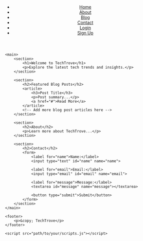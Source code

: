 <!DOCTYPE html>
<html lang="en">
<head>
    <meta charset="UTF-8">
    <meta name="viewport" content="width=device-width, initial-scale=1.0">
    <title>TechTrove</title>
    <link rel="stylesheet" href="path/to/your/styles.css">
</head>
<body>
    <header>
        <nav>
            <ul>
                <li><a href="#">Home</a></li>
                <li><a href="#">About</a></li>
                <li><a href="#">Blog</a></li>
                <li><a href="#">Contact</a></li>
                <li><a href="#">Login</a></li>
                <li><a href="#">Sign Up</a></li>
            </ul>
        </nav>
    </header>

    <main>
        <section>
            <h1>Welcome to TechTrove</h1>
            <p>Explore the latest tech trends and insights.</p>
        </section>

        <section>
            <h2>Featured Blog Posts</h2>
            <article>
                <h3>Post Title</h3>
                <p>Post summary...</p>
                <a href="#">Read More</a>
            </article>
            <!-- Add more blog post articles here -->
        </section>

        <section>
            <h2>About</h2>
            <p>Learn more about TechTrove...</p>
        </section>

        <section>
            <h2>Contact</h2>
            <form>
                <label for="name">Name:</label>
                <input type="text" id="name" name="name">

                <label for="email">Email:</label>
                <input type="email" id="email" name="email">

                <label for="message">Message:</label>
                <textarea id="message" name="message"></textarea>

                <button type="submit">Submit</button>
            </form>
        </section>
    </main>

    <footer>
        <p>&copy; TechTrove</p>
    </footer>

    <script src="path/to/your/scripts.js"></script>
</body>
</html>
